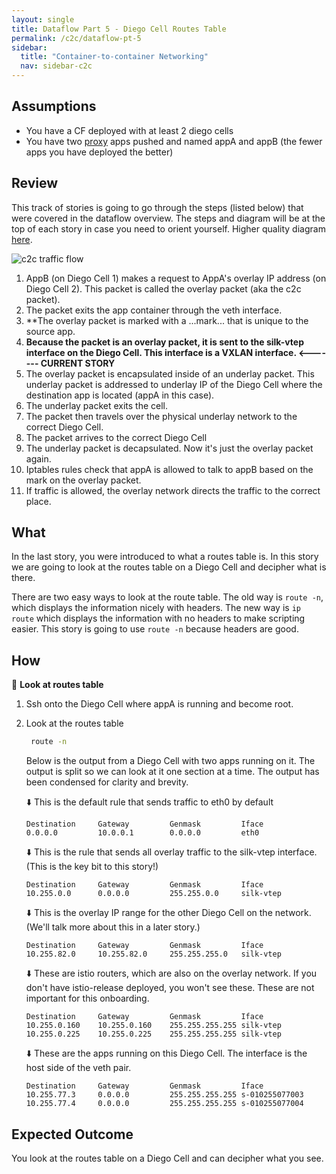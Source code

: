 ```yaml
---
layout: single
title: Dataflow Part 5 - Diego Cell Routes Table
permalink: /c2c/dataflow-pt-5
sidebar:
  title: "Container-to-container Networking"
  nav: sidebar-c2c
---
```


## Assumptions
- You have a CF deployed with at least 2 diego cells
- You have two
  [proxy](https://github.com/cloudfoundry/cf-networking-release/tree/develop/src/example-apps/proxy)
  apps pushed and named appA and appB (the fewer apps you have deployed the
  better)

## Review
This track of stories is going to go through the steps (listed below) that were
covered in the dataflow overview.  The steps and diagram will be at the top of
each story in case you need to orient yourself. Higher quality diagram
[here](https://storage.googleapis.com/cf-networking-onboarding-images/c2c-data-plane.png).

![c2c traffic
flow](https://storage.googleapis.com/cf-networking-onboarding-images/overlay-underlay-silk-network.png)

1. AppB (on Diego Cell 1) makes a request to AppA's overlay IP address (on
   Diego Cell 2). This packet is called the overlay packet (aka the c2c
   packet).
1. The packet exits the app container through the veth interface.
1. **The overlay packet is marked with a ...mark... that is unique to the
   source app.
1. **Because the packet is an overlay packet, it is sent to the silk-vtep
   interface on the Diego Cell. This interface is a VXLAN interface.   <-------
   CURRENT STORY**
1. The overlay packet is encapsulated inside of an underlay packet. This
   underlay packet is addressed to underlay IP of the Diego Cell where the
   destination app is located (appA in this case).
1. The underlay packet exits the cell.
1. The packet then travels over the physical underlay network to the correct
   Diego Cell.
1. The packet arrives to the correct Diego Cell
1. The underlay packet is decapsulated. Now it's just the overlay packet again.
1. Iptables rules check that appA is allowed to talk to appB based on the mark
   on the overlay packet.
1. If traffic is allowed, the overlay network directs the traffic to the
   correct place.

## What

In the last story, you were introduced to what a routes table is. In this story
we are going to look at the routes table on a Diego Cell and decipher what is
there.

There are two easy ways to look at the route table. The old way is `route -n`,
which displays the information nicely with headers. The new way is `ip route`
which displays the information with no headers to make scripting easier. This
story is going to use `route -n` because headers are good.

## How

📝 **Look at routes table**
1. Ssh onto the Diego Cell where appA is running and become root.
1. Look at the routes table
   ```bash
    route -n
   ```

   Below is the output from a Diego Cell with two apps running on it. The output is split so we can look at it one section at a time.
   The output has been condensed for clarity and brevity.

   ⬇️ This is the default rule that sends traffic to eth0 by default
   ```
   Destination     Gateway         Genmask         Iface
   0.0.0.0         10.0.0.1        0.0.0.0         eth0
   ```

   ⬇️ This is the rule that sends all overlay traffic to the silk-vtep interface. (This is the key bit to this story!)
   ```
   Destination     Gateway         Genmask         Iface
   10.255.0.0      0.0.0.0         255.255.0.0     silk-vtep
   ```

   ⬇️ This is the overlay IP range for the other Diego Cell on the network. (We'll talk more about this in a later story.)
   ```
   Destination     Gateway         Genmask         Iface
   10.255.82.0     10.255.82.0     255.255.255.0   silk-vtep
   ```

   ⬇️ These are istio routers, which are also on the overlay network. If you don't have istio-release deployed, you won't see these.
   These are not important for this onboarding.
   ```
   Destination     Gateway         Genmask         Iface
   10.255.0.160    10.255.0.160    255.255.255.255 silk-vtep
   10.255.0.225    10.255.0.225    255.255.255.255 silk-vtep
   ```

   ⬇️ These are the apps running on this Diego Cell. The interface is the host side of the veth pair.
   ```
   Destination     Gateway         Genmask         Iface
   10.255.77.3     0.0.0.0         255.255.255.255 s-010255077003
   10.255.77.4     0.0.0.0         255.255.255.255 s-010255077004
   ```

## Expected Outcome
You look at the routes table on a Diego Cell and can decipher what you see.
